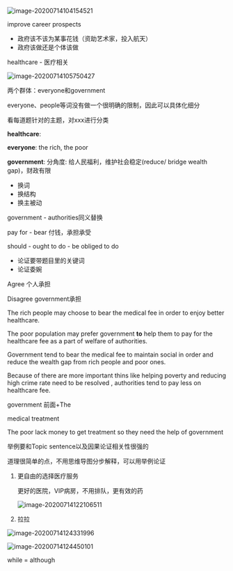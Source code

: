 ![image-20200714104154521](C:\Users\UncleDong\AppData\Roaming\Typora\typora-user-images\image-20200714104154521.png)

improve career prospects





- 政府该不该为某事花钱（资助艺术家，投入航天）
- 政府该做还是个体该做



healthcare - 医疗相关

![image-20200714105750427](C:\Users\UncleDong\AppData\Roaming\Typora\typora-user-images\image-20200714105750427.png)

两个群体：everyone和government

everyone、people等词没有做一个很明确的限制，因此可以具体化细分

看每道题针对的主题，对xxx进行分类

**healthcare**:

**everyone**: the rich, the poor

**government**: 分角度: 给人民福利，维护社会稳定(reduce/ bridge wealth gap)，财政有限



- 换词
- 换结构
- 换主被动

government - authorities同义替换

pay for - bear 付钱，承担承受

should - ought to do - be obliged to do



- 论证要带题目里的关键词
- 论证委婉

Agree 个人承担

Disagree government承担



The rich people may choose to bear the medical fee in order to enjoy better healthcare.

The poor population may prefer government **to** help them to pay for the healthcare fee as a part of welfare of authorities.

Government tend to bear the medical fee to maintain social in order and reduce the wealth gap from rich people and poor ones.

Because of there are more important thins like helping poverty and reducing high crime rate need to be resolved , authorities tend to pay less on healthcare fee.

government 前面+The

medical treatment

The poor lack money to get treatment so they need the help of government

举例要和Topic sentence以及因果论证相关性很强的

道理很简单的点，不用思维导图分步解释，可以用举例论证

1. 更自由的选择医疗服务

   更好的医院，VIP病房，不用排队，更有效的药

   ![image-20200714122106511](C:\Users\UncleDong\AppData\Roaming\Typora\typora-user-images\image-20200714122106511.png)

2. 拉拉

![image-20200714124331996](C:\Users\UncleDong\AppData\Roaming\Typora\typora-user-images\image-20200714124331996.png)



![image-20200714124450101](C:\Users\UncleDong\AppData\Roaming\Typora\typora-user-images\image-20200714124450101.png)

while = although



